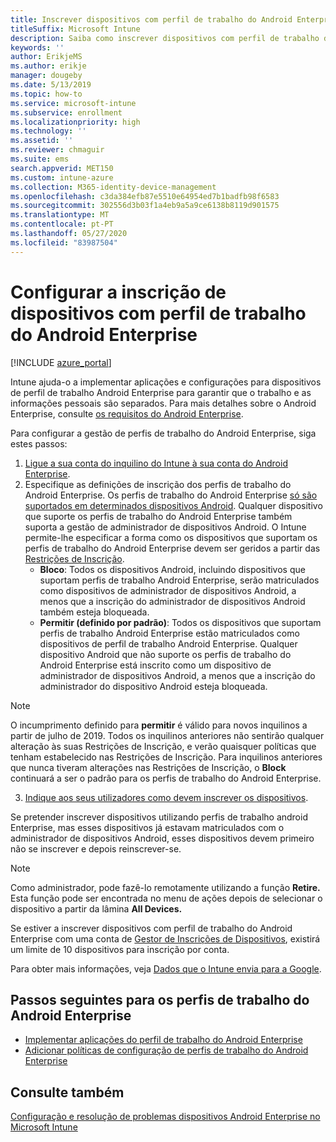 ```yaml
---
title: Inscrever dispositivos com perfil de trabalho do Android Enterprise no Intune
titleSuffix: Microsoft Intune
description: Saiba como inscrever dispositivos com perfil de trabalho do Android Enterprise no Intune.
keywords: ''
author: ErikjeMS
ms.author: erikje
manager: dougeby
ms.date: 5/13/2019
ms.topic: how-to
ms.service: microsoft-intune
ms.subservice: enrollment
ms.localizationpriority: high
ms.technology: ''
ms.assetid: ''
ms.reviewer: chmaguir
ms.suite: ems
search.appverid: MET150
ms.custom: intune-azure
ms.collection: M365-identity-device-management
ms.openlocfilehash: c3da384efb87e5510e64954ed7b1badfb98f6583
ms.sourcegitcommit: 302556d3b03f1a4eb9a5a9ce6138b8119d901575
ms.translationtype: MT
ms.contentlocale: pt-PT
ms.lasthandoff: 05/27/2020
ms.locfileid: "83987504"
---
```

# <a name="set-up-enrollment-of-android-enterprise-work-profile-devices"></a>Configurar a inscrição de dispositivos com perfil de trabalho do Android Enterprise

[!INCLUDE [azure_portal](../includes/azure_portal.md)]

Intune ajuda-o a implementar aplicações e configurações para dispositivos de perfil de trabalho Android Enterprise para garantir que o trabalho e as informações pessoais são separados. Para mais detalhes sobre o Android Enterprise, consulte [os requisitos do Android Enterprise](https://support.google.com/work/android/answer/6174145?hl=en&ref_topic=6151012).

Para configurar a gestão de perfis de trabalho do Android Enterprise, siga estes passos:

1. [Ligue a sua conta do inquilino do Intune à sua conta do Android Enterprise](connect-intune-android-enterprise.md).
2. Especifique as definições de inscrição dos perfis de trabalho do Android Enterprise. Os perfis de trabalho do Android Enterprise [só são suportados em determinados dispositivos Android](https://support.google.com/work/android/answer/6174145?hl=en&ref_topic=6151012%20style=%22target=new_window%22). Qualquer dispositivo que suporte os perfis de trabalho do Android Enterprise também suporta a gestão de administrador de dispositivos Android. O Intune permite-lhe especificar a forma como os dispositivos que suportam os perfis de trabalho do Android Enterprise devem ser geridos a partir das [Restrições de Inscrição](enrollment-restrictions-set.md).
    - **Bloco**: Todos os dispositivos Android, incluindo dispositivos que suportam perfis de trabalho Android Enterprise, serão matriculados como dispositivos de administrador de dispositivos Android, a menos que a inscrição do administrador de dispositivos Android também esteja bloqueada. 
    - **Permitir (definido por padrão)**: Todos os dispositivos que suportam perfis de trabalho Android Enterprise estão matriculados como dispositivos de perfil de trabalho Android Enterprise. Qualquer dispositivo Android que não suporte os perfis de trabalho do Android Enterprise está inscrito como um dispositivo de administrador de dispositivos Android, a menos que a inscrição do administrador do dispositivo Android esteja bloqueada. 
> [!NOTE]
> O incumprimento definido para **permitir** é válido para novos inquilinos a partir de julho de 2019. Todos os inquilinos anteriores não sentirão qualquer alteração às suas Restrições de Inscrição, e verão quaisquer políticas que tenham estabelecido nas Restrições de Inscrição. Para inquilinos anteriores que nunca tiveram alterações nas Restrições de Inscrição, o **Block** continuará a ser o padrão para os perfis de trabalho do Android Enterprise.

3. [Indique aos seus utilizadores como devem inscrever os dispositivos](../user-help/enroll-device-android-work-profile.md).  

Se pretender inscrever dispositivos utilizando perfis de trabalho android Enterprise, mas esses dispositivos já estavam matriculados com o administrador de dispositivos Android, esses dispositivos devem primeiro não se inscrever e depois reinscrever-se.
> [!NOTE]
> Como administrador, pode fazê-lo remotamente utilizando a função **Retire.** Esta função pode ser encontrada no menu de ações depois de selecionar o dispositivo a partir da lâmina **All Devices.**

Se estiver a inscrever dispositivos com perfil de trabalho do Android Enterprise com uma conta de [Gestor de Inscrições de Dispositivos](device-enrollment-manager-enroll.md), existirá um limite de 10 dispositivos para inscrição por conta.

Para obter mais informações, veja [Dados que o Intune envia para a Google](../protect/data-intune-sends-to-google.md).

## <a name="next-steps-for-android-enterprise-work-profiles"></a>Passos seguintes para os perfis de trabalho do Android Enterprise
- [Implementar aplicações do perfil de trabalho do Android Enterprise](../apps/apps-add-android-for-work.md)
- [Adicionar políticas de configuração de perfis de trabalho do Android Enterprise](../configuration/device-profiles.md)

## <a name="see-also"></a>Consulte também

[Configuração e resolução de problemas dispositivos Android Enterprise no Microsoft Intune](https://support.microsoft.com/help/4476974)
